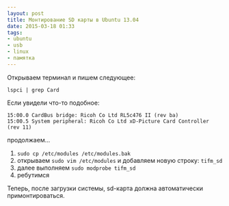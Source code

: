 ```yaml
---
layout: post
title: Монтирование SD карты в Ubuntu 13.04
date: 2015-03-18 01:33
tags:
- ubuntu
- usb
- linux
- памятка
---
```


Открываем терминал и пишем следующее:

```
lspci | grep Card
```

Если увидели что-то подобное:

```
15:00.0 CardBus bridge: Ricoh Co Ltd RL5c476 II (rev ba)
15:00.5 System peripheral: Ricoh Co Ltd xD-Picture Card Controller (rev 11)
```

продолжаем...

1. `sudo cp /etc/modules /etc/modules.bak`
2. открываем `sudo vim /etc/modules` и добавляем новую строку: `tifm_sd`
3. далее выполняем `sudo modprobe tifm_sd`
4. ребутимся

Теперь, после загрузки сиcтемы, sd-карта должна автоматически примонтироваться.
